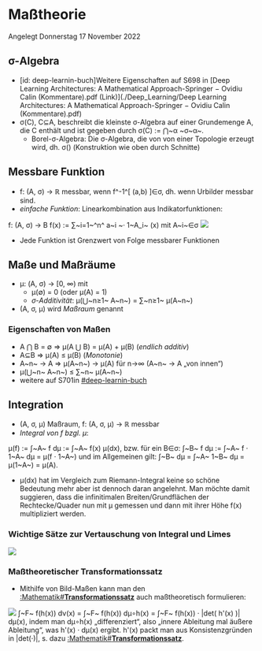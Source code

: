 # Maßtheorie
Angelegt Donnerstag 17 November 2022

σ-Algebra
---------

* [id: deep-learnin-buch]Weitere Eigenschaften auf S698 in [Deep Learning Architectures: A Mathematical Approach-Springer − Ovidiu Calin (Kommentare).pdf (Link)](./Deep_Learning/Deep Learning Architectures: A Mathematical Approach-Springer − Ovidiu Calin (Kommentare).pdf)
* σ(C), C⊆A, beschreibt die kleinste σ-Algebra auf einer Grundemenge A, die C enthält und ist gegeben durch σ(C) := ⋂~α ~σ~α~.
	* Borel-σ-Algebra: Die σ-Algebra, die von von einer Topologie erzeugt wird, dh. σ(<Alle offenen Mengen>) (Konstruktion wie oben durch Schnitte)


Messbare Funktion
-----------------

* f: (A, σ) → ℝ messbar, wenn f^-1^[ (a,b) ]∈σ, dh. wenn Urbilder messbar sind.
* *einfache Funktion*: Linearkombination aus Indikatorfunktionen:

f: (A, σ) → B
f(x) := ∑~i=1~^n^ a~i ~· 1~A_i~ (x) mit A~i~∈σ
![](./Maßtheorie/pasted_image.png)

* Jede Funktion ist Grenzwert von Folge messbarer Funktionen


Maße und Maßräume
-----------------

* μ: (A, σ) → [0, ∞) mit 
	* μ(∅) = 0 (oder μ(A) = 1)
	* *σ-Additivität*: μ(⋃~n≥1~ A~n~) = ∑~n≥1~ μ(A~n~)
* (A, σ, μ) wird *Maßraum* genannt


### Eigenschaften von Maßen

* A ⋂ B = ∅ ⇒ μ(A ⋃ B) = μ(A) + μ(B) (*endlich additiv*)
* A⊆B ⇒ μ(A) ≤ μ(B) (*Monotonie*)
* A~n~ → A ⇒ μ(A~n~) → μ(A) für n→∞ (A~n~ → A „von innen“)
* μ(⋃~n~ A~n~) ≤ ∑~n~ μ(A~n~)
* weitere auf S701in [#deep-learnin-buch](#Mathematik:Maßtheorie)


Integration
-----------

* (A, σ, μ) Maßraum, f: (A, σ, μ) → ℝ messbar
* *Integral von f bzgl. μ*:

μ(f) := ∫~A~ f dμ := ∫~A~ f(x) μ(dx),
bzw. für ein B∈σ:
∫~B~ f dμ := ∫~A~ f · 1~A~ dμ = μ(f · 1~A~)
und im Allgemeinen gilt:
∫~B~ dμ = ∫~A~ 1~B~ dμ = μ(1~A~) = μ(A).

* μ(dx) hat im Vergleich zum Riemann-Integral keine so schöne Bedeutung mehr aber ist dennoch daran angelehnt. Man möchte damit suggieren, dass die infinitimalen Breiten/Grundflächen der Rechtecke/Quader nun mit μ gemessen und dann mit ihrer Höhe f(x) multipliziert werden.


### Wichtige Sätze zur Vertauschung von Integral und Limes
![](./Maßtheorie/pasted_image002.png)

### Maßtheoretischer Transformationssatz

* Mithilfe von Bild-Maßen kann man den [:Mathematik#**Transformationssatz**](../Mathematik.md) auch maßtheoretisch formulieren:

![](./Maßtheorie/pasted_image004.png)
∫~F~ f(h(x)) dν(x) = ∫~F~ f(h(x)) dμ∘h(x) = ∫~F~ f(h(x)) · |det( h'(x) )| dμ(x),
indem man dμ∘h(x) „differenziert“, also „innere Ableitung mal äußere Ableitung“, was h'(x) · dμ(x) ergibt.
h'(x) packt man aus Konsistenzgründen in |det(·)|, s. dazu [:Mathematik#**Transformationssatz**](../Mathematik.md).


